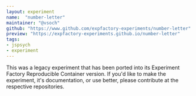 ```yaml
---
layout: experiment
name:  "number-letter"
maintainer: "@vsoch"
github: "https://www.github.com/expfactory-experiments/number-letter"
preview: "https://expfactory-experiments.github.io/number-letter"
tags:
- jspsych
- experiment
---
```


This was a legacy experiment that has been ported into its Experiment Factory Reproducible Container version. If you'd like to make the experiment, it's documentation, or use better, please contribute at the respective repositories.
